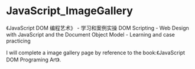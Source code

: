 # JavaScript_ImageGallery

《JavaScript DOM 编程艺术》 - 学习和案例实操
DOM Scripting - Web Design with JavaScript and the Document Object Model - Learning and case practicing

I will complete a image gallery page by reference to the book:《JavaScript DOM Programing Art》.
